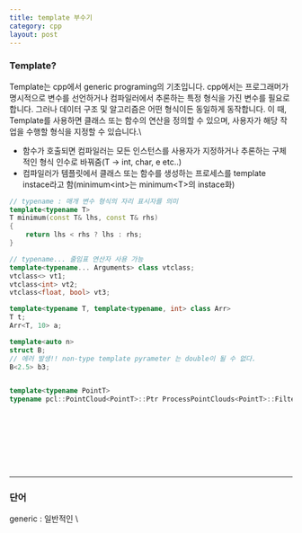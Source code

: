 ```yaml
---
title: template 부수기
category: cpp
layout: post
---
```


### Template?
Template는 cpp에서 generic programing의 기초입니다. cpp에서는 프로그래머가 명시적으로 변수를 선언하거나 컴파일러에서 추론하는 특정 형식을 가진 변수를 필요로 합니다. 그러나 데이터 구조 및 알고리즘은 어떤 형식이든 동일하게 동작합니다. 이 때, Template를 사용하면 클래스 또는 함수의 연산을 정의할 수 있으며, 사용자가 해당 작업을 수행할 형식을 지정할 수 있습니다.\

* 함수가 호출되면 컴파일러는 모든 인스턴스를 사용자가 지정하거나 추론하는 구체적인 형식 인수로 바꿔줌(T -> int, char, e etc..)
* 컴파일러가 템플릿에서 클래스 또는 함수를 생성하는 프로세스를 template instace라고 함(minimum\<int\>는 minimum\<T\>의 instace화)


```cpp
// typename : 매개 변수 형식의 자리 표시자를 의미
template<typename T>
T minimum(const T& lhs, const T& rhs)
{
    return lhs < rhs ? lhs : rhs;
}

// typename... 줄임표 연산자 사용 가능
template<typename... Arguments> class vtclass;
vtclass<> vt1;
vtclass<int> vt2;
vtclass<float, bool> vt3;

template<typename T, template<typename, int> class Arr>
T t;
Arr<T, 10> a;

template<auto n>
struct B;
// 에러 발생!! non-type template pyrameter 는 double이 될 수 없다.
B<2.5> b3;


template<typename PointT>
typename pcl::PointCloud<PointT>::Ptr ProcessPointClouds<PointT>::FilterCloud(typename pcl::PointCloud<PointT>::Ptr cloud, float filterRes, Eigen::Vector4f minPoint, Eigen::Vector4f maxPoint);

```


<br><br><br><br><br><br>

---
### 단어
generic : 일반적인 \
